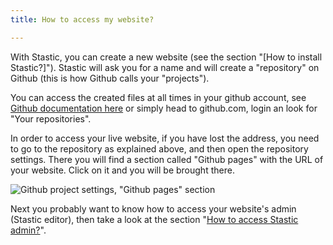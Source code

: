 ```yaml
---
title: How to access my website?

---
```

With Stastic, you can create a new website (see the section "[How to install Stastic?]"). Stastic will ask you for a name and will create a "repository" on Github (this is how Github calls your "projects"). 

You can access the created files at all times in your github account, see [Github documentation here](https://help.github.com/en/articles/about-repositories) or simply head to github.com, login an look for "Your repositories". 

In order to access your live website, if you have lost the address, you need to go to the repository as explained above, and then open the repository settings. There you will find a section called "Github pages" with the URL of your website. Click on it and you will be brought there.


![Github project settings, "Github pages" section](https://www.stastic.net//assets/2019-08-03-571685.png)

Next you probably want to know how to access your website's admin (Stastic editor), then take a look at the section "[How to access Stastic admin?](/docs/how-to-access-stastic-admin)".
